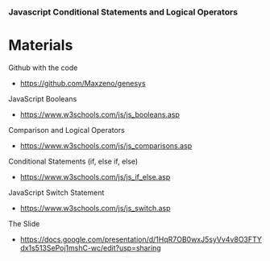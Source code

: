 ### Javascript Conditional Statements and Logical Operators

# Materials

Github with the code 
- https://github.com/Maxzeno/genesys

JavaScript Booleans
- https://www.w3schools.com/js/js_booleans.asp

Comparison and Logical Operators
- https://www.w3schools.com/js/js_comparisons.asp

Conditional Statements (if, else if, else)
- https://www.w3schools.com/js/js_if_else.asp

JavaScript Switch Statement
- https://www.w3schools.com/js/js_switch.asp

The Slide
- https://docs.google.com/presentation/d/1HqR7OB0wxJ5syVv4v8O3FTYdx1s513SePoj1mshC-wc/edit?usp=sharing
